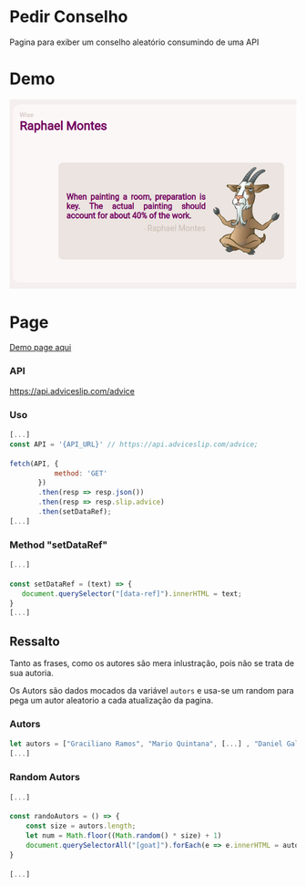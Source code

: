# Pedir Conselho
Pagina para exiber um conselho aleatório consumindo de uma API
# Demo
![demo](assets/demo.png)

# Page
[Demo page aqui](https://leltonborges.github.io/perdir-conselho/)

### API
 https://api.adviceslip.com/advice
 
 ### Uso
 
 ```js
 [...]
 const API = '{API_URL}' // https://api.adviceslip.com/advice;
 
 fetch(API, {
            method: 'GET'
        })
        .then(resp => resp.json())
        .then(resp => resp.slip.advice)
        .then(setDataRef);
 [...]
 ```
 ### Method "setDataRef"
 ```js
 [...]

 const setDataRef = (text) => {
    document.querySelector("[data-ref]").innerHTML = text;
 }
 [...]
 ```

## Ressalto
Tanto as frases, como os autores são mera inlustração, pois não se trata de sua autoria.

Os Autors são dados mocados da variável `autors` e usa-se um random para pega um autor aleatorio a cada atualização da pagina.

### Autors
```js
let autors = ["Graciliano Ramos", "Mario Quintana", [...] , "Daniel Galera"]
[...]
```

### Random Autors
```js
[...]

const randoAutors = () => {
    const size = autors.length;
    let num = Math.floor((Math.random() * size) + 1)
    document.querySelectorAll("[goat]").forEach(e => e.innerHTML = autors[num])
}

[...]
```

